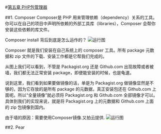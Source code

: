 #[第五章 PHP包管理器](https://github.com/liujingyu/The-road-of-my-PHP/blob/master/Book-5.md)

##1. Composer
Composer是 PHP 用来管理依赖（dependency）关系的工具。你可以在自己的项目中声明所依赖的外部工具库（libraries），Composer 会帮你安装这些依赖的库文件。

Composer install 背后到底是怎么运作的？
![运行图](http://image.phpcomposer.com/3/06/71554febd8a45c1aed1ba3b0aaf0d.png)

Composer 就是我们安装在自己系统上的 composer 工具。所有 package 元数据和 zip 文件的下载、安装工作都是它帮我们完成的。

从图上我们可以看到，不管是 Packagist.org 还是 Github.com 出现故障或者被墙，我们都无法正常安装 package，即便能安装的时候，也是龟速。

说到这里，我们看到如果要做镜像的话，单是为 Packagist.org 做镜像显然是不够的，因为它存放的是所有 package 的元数据，真正安装包还在 Github.com 上面呢。所以“全量镜像”就必须将 Packagist.org 和 Github.com 全部镜像才可以。具体到我们的实现来说，就是将 Packagist.org 上的元数据和 Github.com 上面的 zip 包镜像到国内。

由于墙的原因：需要使用Composer镜像.又拍云提供.
![运行图](http://image.phpcomposer.com/a/9e/913f6809905d56039602d7fb34e27.png)


##2. Pear

